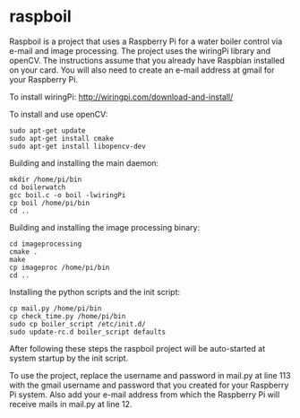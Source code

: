 raspboil
========

Raspboil is a project that uses a Raspberry Pi for a water boiler control via e-mail and image processing.
The project uses the wiringPi library and openCV.
The instructions assume that you already have Raspbian installed on your card.
You will also need to create an e-mail address at gmail for your Raspberry Pi.

To install  wiringPi:
http://wiringpi.com/download-and-install/

To install and use openCV:
<pre><code>sudo apt-get update
sudo apt-get install cmake
sudo apt-get install libopencv-dev
</code></pre>

Building and installing the main daemon:
<pre><code>mkdir /home/pi/bin
cd boilerwatch
gcc boil.c -o boil -lwiringPi
cp boil /home/pi/bin
cd ..
</code></pre>

Building and installing the image processing binary:
<pre><code>cd imageprocessing
cmake .
make
cp imageproc /home/pi/bin
cd ..
</code></pre>

Installing the python scripts and the init script:
<pre><code>cp mail.py /home/pi/bin
cp check_time.py /home/pi/bin
sudo cp boiler_script /etc/init.d/
sudo update-rc.d boiler_script defaults
</code></pre>

After following these steps the raspboil project will be auto-started at system startup by the init script.

To use the project, replace the username and password in mail.py at line 113 with the gmail username and password that you created for your Raspberry Pi system. Also add your e-mail address from which the Raspberry Pi will receive mails in mail.py at line 12.
